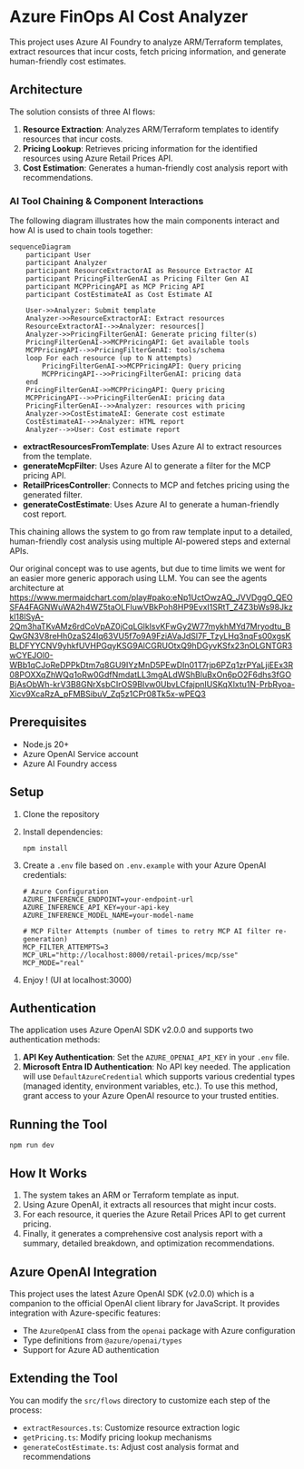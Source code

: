 # Azure FinOps AI Cost Analyzer

This project uses Azure AI Foundry to analyze ARM/Terraform templates, extract resources that incur costs, fetch pricing information, and generate human-friendly cost estimates.

## Architecture

The solution consists of three AI flows:

1. **Resource Extraction**: Analyzes ARM/Terraform templates to identify resources that incur costs.
2. **Pricing Lookup**: Retrieves pricing information for the identified resources using Azure Retail Prices API.
3. **Cost Estimation**: Generates a human-friendly cost analysis report with recommendations.

### AI Tool Chaining & Component Interactions

The following diagram illustrates how the main components interact and how AI is used to chain tools together:

```mermaid
sequenceDiagram
    participant User
    participant Analyzer
    participant ResourceExtractorAI as Resource Extractor AI
    participant PricingFilterGenAI as Pricing Filter Gen AI
    participant MCPPricingAPI as MCP Pricing API
    participant CostEstimateAI as Cost Estimate AI

    User->>Analyzer: Submit template
    Analyzer->>ResourceExtractorAI: Extract resources
    ResourceExtractorAI-->>Analyzer: resources[]
    Analyzer->>PricingFilterGenAI: Generate pricing filter(s)
    PricingFilterGenAI->>MCPPricingAPI: Get available tools
    MCPPricingAPI-->>PricingFilterGenAI: tools/schema
    loop For each resource (up to N attempts)
        PricingFilterGenAI->>MCPPricingAPI: Query pricing
        MCPPricingAPI-->>PricingFilterGenAI: pricing data
    end
    PricingFilterGenAI->>MCPPricingAPI: Query pricing
    MCPPricingAPI-->>PricingFilterGenAI: pricing data
    PricingFilterGenAI-->>Analyzer: resources with pricing
    Analyzer->>CostEstimateAI: Generate cost estimate
    CostEstimateAI-->>Analyzer: HTML report
    Analyzer-->>User: Cost estimate report
```


- **extractResourcesFromTemplate**: Uses Azure AI to extract resources from the template.
- **generateMcpFilter**: Uses Azure AI to generate a filter for the MCP pricing API.
- **RetailPricesController**: Connects to MCP and fetches pricing using the generated filter.
- **generateCostEstimate**: Uses Azure AI to generate a human-friendly cost report.

This chaining allows the system to go from raw template input to a detailed, human-friendly cost analysis using multiple AI-powered steps and external APIs.


Our original concept was to use agents, but due to time limits we went for an easier more generic apporach using LLM.
You can see the agents architecture at https://www.mermaidchart.com/play#pako:eNp1UctOwzAQ_JVVDggO_QEOSFA4FAGNWuWA2h4WZ5taOLFluwVBkPoh8HP9EvxI1SRtT_Z4Z3bWs98Jkzkl18lSyA-2Qm3haTKvAMz6rdCoVpAZ0jCqLGlklsvKFwGy2W77mykhMYd7Mryodtu_BQwGN3V8reHh0zaS24Iq63VU5f7o9A9FziAVaJdSl7F_TzyLHq3nqFs00xgsKBLDFYYCNV9yhkfUVHPGqyKSG9AlCGRUOtxQ9hDGyvKSfx23nOLGNTGR3wCYEJOl0-WBb1qCJoReDPPkDtm7q8GU9IYzMnD5PEwDIn01T7rjp6PZq1zrPYaLjiEEx3R08POXXqZhWQq1oRw0GdfNmdatLL3mgALdWShBluBxOn6pO2F6dhs3fGOBjAsObWh-krV3B8GNrXsbCIrOS9BIvw0UbvLCfajpnIUSKqXlxtu1N-PrbRyoa-Xicv9XcaRzA_pFMBSibuV_Zq5z1CPr08Tk5x-wPEQ3

## Prerequisites

- Node.js 20+
- Azure OpenAI Service account
- Azure AI Foundry access

## Setup

1. Clone the repository
2. Install dependencies:
   ```
   npm install
   ```
3. Create a `.env` file based on `.env.example` with your Azure OpenAI credentials:
   ```
   # Azure Configuration
   AZURE_INFERENCE_ENDPOINT=your-endpoint-url
   AZURE_INFERENCE_API_KEY=your-api-key
   AZURE_INFERENCE_MODEL_NAME=your-model-name

   # MCP Filter Attempts (number of times to retry MCP AI filter re-generation)
   MCP_FILTER_ATTEMPTS=3
   MCP_URL="http://localhost:8000/retail-prices/mcp/sse"
   MCP_MODE="real"
   ```

4. Enjoy ! (UI at localhost:3000)

## Authentication

The application uses Azure OpenAI SDK v2.0.0 and supports two authentication methods:

1. **API Key Authentication**: Set the `AZURE_OPENAI_API_KEY` in your `.env` file.
2. **Microsoft Entra ID Authentication**: No API key needed. The application will use `DefaultAzureCredential` which supports various credential types (managed identity, environment variables, etc.). To use this method, grant access to your Azure OpenAI resource to your trusted entities.

## Running the Tool

```
npm run dev
```

## How It Works

1. The system takes an ARM or Terraform template as input.
2. Using Azure OpenAI, it extracts all resources that might incur costs.
3. For each resource, it queries the Azure Retail Prices API to get current pricing.
4. Finally, it generates a comprehensive cost analysis report with a summary, detailed breakdown, and optimization recommendations.

## Azure OpenAI Integration

This project uses the latest Azure OpenAI SDK (v2.0.0) which is a companion to the official OpenAI client library for JavaScript. It provides integration with Azure-specific features:

- The `AzureOpenAI` class from the `openai` package with Azure configuration
- Type definitions from `@azure/openai/types`
- Support for Azure AD authentication

## Extending the Tool

You can modify the `src/flows` directory to customize each step of the process:
- `extractResources.ts`: Customize resource extraction logic
- `getPricing.ts`: Modify pricing lookup mechanisms
- `generateCostEstimate.ts`: Adjust cost analysis format and recommendations